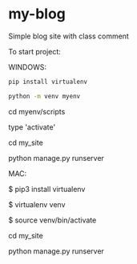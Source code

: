 # my-blog
Simple blog site with class comment

To start project:


WINDOWS:
```bash
pip install virtualenv
```
```bash
python -m venv myenv
```
cd myenv/scripts

type 'activate'

cd my_site

python manage.py runserver



MAC:

$ pip3 install virtualenv

$ virtualenv venv

$ source venv/bin/activate

cd my_site

python manage.py runserver

